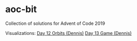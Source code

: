 # aoc-bit
Collection of solutions for Advent of Code 2019

Visualizations:
[Day 12 Orbits (Dennis)](https://dennissv.github.io/aoc/day12.html)
[Day 13 Game (Dennis)](https://dennissv.github.io/aoc/day13.html)
